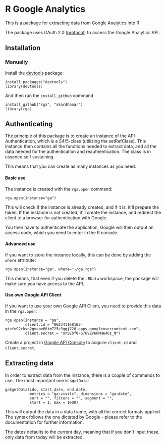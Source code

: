 # R Google Analytics

This is a package for extracting data from Google Analytics into R.

The package uses OAuth 2.0 ([protocol](http://tools.ietf.org/html/draft-ietf-oauth-v2-22)) to access the Google Analytics API.

## Installation

### Manually

Install the [devtools](https://github.com/hadley/devtools) package:

	install.packages("devtools")
	library(devtools)

And then run the `install_github` command:

	install_github("rga", "skardhamar")
	library(rga)

## Authenticating

The principle of this package is to create an instance of the API Authentication, which is a S4/5-class (utilizing the setRefClass). This instance then contains all the functions needed to extract data, and all the data needed for the authentication and reauthentication. The class is in essence self sustaining.

This means that you can create as many instances as you need.

#### Basic use

The instance is created with the `rga.open` command:

	rga.open(instance="ga")

This will check if the instance is already created, and if it is, it'll prepare the token. If the instance is not created, it'll create the instance, and redirect the client to a browser for authentication with Google.

You then have to authenticate the application, Google will then output an access code, which you need to enter in the R console.

#### Advanced use

If you want to store the instance locally, this can be done by adding the `where` attribute:

	rga.open(instance="ga", where="~/ga.rga")

This means, that even if you delete the `.RData` workspace, the package will make sure you have access to the API.

#### Use own Google API Client

If you want to use your own Google API Client, you need to provide this data in the `rga.open`:

	rga.open(instance = "ga", 
			 client.id = "862341168163-qtefv92ckvn2gveav66im725c3gqj728.apps.googleusercontent.com", 
			 client.secret = "orSEbf0-S76VZv6RMHe46z_N")

Create a project in [Google API Console](https://code.google.com/apis/console/) to acquire `client.id` and `client.secret`.

## Extracting data

In order to extract data from the instance, there is a couple of commands to use. The most important one is `$getData`:

	ga$getData(ids, start.date, end.date, 
			   metrics = "ga:visits", dimensions = "ga:date", 
			   sort = "", filters = "", segment = "",
			   start = 1, max = 1000)

This will output the data in a data frame, with all the correct formats applied. The syntax follows the one dictated by Google - please refer to the documentation for further information.

The dates defaults to the current day, meaning that if you don't input these, only data from today will be extracted.